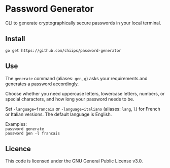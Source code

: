 # Password Generator
CLI to generate cryptographically secure passwords in your local terminal.

## Install

    go get https://github.com/chiips/password-generator

## Use

The `generate` command (aliases: `gen`, `g`) asks your requirements and generates a password accordingly.

Choose whether you need uppercase letters, lowercase letters, numbers, or special characters, and how long your password needs to be.

Set `-language=francais` or `-language=italiano` (aliases: `lang`, `l`) for French or Italian versions. The default language is English.

Examples:  
`password generate`  
`password gen -l francais`  

## Licence

This code is licensed under the GNU General Public License v3.0.